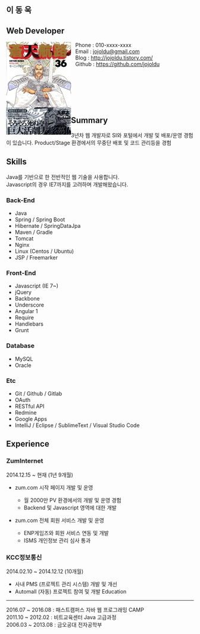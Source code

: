 
이 동 욱
----------------

Web Developer
----------------


<img style="float: left;" src="./images/창천항로_small.jpg">

&nbsp;&nbsp; Phone : 010-xxxx-xxxx <br/>
&nbsp;&nbsp; Email : jojoldu@gmail.com <br/>
&nbsp;&nbsp; Blog : http://jojoldu.tistory.com/ <br/>
&nbsp;&nbsp; Github : https://github.com/jojoldu <br/>

<br/><br/><br/><br/>
Summary
---------
3년차 웹 개발자로 SI와 포털에서 개발 및 배포/운영 경험이 있습니다.
Product/Stage 환경에서의 무중단 배포 및 코드 관리등을 경험

Skills
-------
Java를 기반으로 한 전반적인 웹 기술을 사용합니다. <br/>
Javascript의 경우 IE7까지를 고려하며 개발해왔습니다.

### Back-End
* Java
* Spring / Spring Boot
* Hibernate / SpringDataJpa
* Maven / Gradle
* Tomcat
* Nginx
* Linux (Centos / Ubuntu)
* JSP / Freemarker

### Front-End
* Javascript (IE 7~)
* jQuery
* Backbone
* Underscore
* Angular 1
* Require
* Handlebars
* Grunt

### Database
* MySQL
* Oracle

### Etc
* Git / Github / Gitlab
* OAuth
* RESTful API
* Redmine
* Google Apps
* IntelliJ / Eclipse / SublimeText / Visual Studio Code 

Experience
-----------
### ZumInternet
2014.12.15 ~ 현재 (1년 9개월)
* zum.com 시작 페이지 개발 및 운영
  - 월 2000만 PV 환경에서의 개발 및 운영 경험
  - Backend 및 Javascript 영역에 대한 개발

* zum.com 전체 회원 서비스 개발 및 운영
  - ENP게임즈와 회원 서비스 연동 및 개발
  - ISMS 개인정보 관리 심사 통과


### KCC정보통신
2014.02.10 ~ 2014.12.12 (10개월)

* 사내 PMS (프로젝트 관리 시스템) 개발 및 개선
* Automall (자동) 프로젝트 참여 및 개발
Education
---------
2016.07 ~ 2016.08 : 패스트캠퍼스 자바 웹 프로그래밍 CAMP <br/>
2011.10 ~ 2012.02 : 비트교육센터 Java 고급과정 <br/>
2006.03 ~ 2013.08 : 금오공대 전자공학부 <br/>